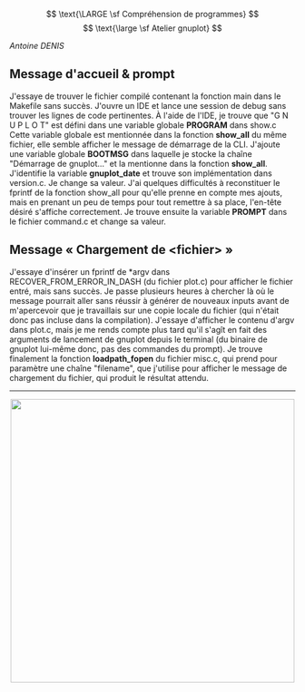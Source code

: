 $$ \text{\LARGE \sf  Compréhension de programmes} $$ $$ \text{\large \sf  Atelier gnuplot} $$

*Antoine DENIS*

## Message d'accueil & prompt

J'essaye de trouver le fichier compilé contenant la fonction main dans le Makefile sans succès.
J'ouvre un IDE et lance une session de debug sans trouver les lignes de code pertinentes.
À l'aide de l'IDE, je trouve que "G N U P L O T" est défini dans une variable globale **PROGRAM** dans show.c
Cette variable globale est mentionnée dans la fonction **show_all** du même fichier, elle semble afficher le message de démarrage de la CLI.
J'ajoute une variable globale **BOOTMSG** dans laquelle je stocke la chaîne "Démarrage de gnuplot..." et la mentionne dans la fonction **show_all**.
J'identifie la variable **gnuplot_date** et trouve son implémentation dans version.c. Je change sa valeur.
J'ai quelques difficultés à reconstituer le fprintf de la fonction show_all pour qu'elle prenne en compte mes ajouts, mais en prenant un peu de temps pour tout remettre à sa place, l'en-tête désiré s'affiche correctement.
Je trouve ensuite la variable **PROMPT** dans le fichier command.c et change sa valeur.

## Message « Chargement de <fichier\> »

J'essaye d'insérer un fprintf de *argv dans RECOVER_FROM_ERROR_IN_DASH (du fichier plot.c) pour afficher le fichier entré, mais sans succès.
Je passe plusieurs heures à chercher là où le message pourrait aller sans réussir à générer de nouveaux inputs avant de m'apercevoir que je travaillais sur une copie locale du fichier (qui n'était donc pas incluse dans la compilation).
J'essaye d'afficher le contenu d'argv dans plot.c, mais je me rends compte plus tard qu'il s'agît en fait des arguments de lancement de gnuplot depuis le terminal (du binaire de gnuplot lui-même donc, pas des commandes du prompt).
Je trouve finalement la fonction **loadpath_fopen** du fichier misc.c, qui prend pour paramètre une chaîne "filename", que j'utilise pour afficher le message de chargement du fichier, qui produit le résultat attendu.
____

<div align="center"><img src="https://framapic.org/ZI9hG8XISfWf/4dhU6kKROdRy.png" width=500px /></div>
<!--stackedit_data:
eyJoaXN0b3J5IjpbLTYxNjExMDkwOSwtMTg3MjY4NjcxMCwtMj
gzMzA0MDkzLDgxNzQ2Nzc2NSw3MDk2NTAwMzIsLTE2NTM4NTM1
NDQsMTA0ODI4MjczMSwtMjA4ODc0NjYxMl19
-->